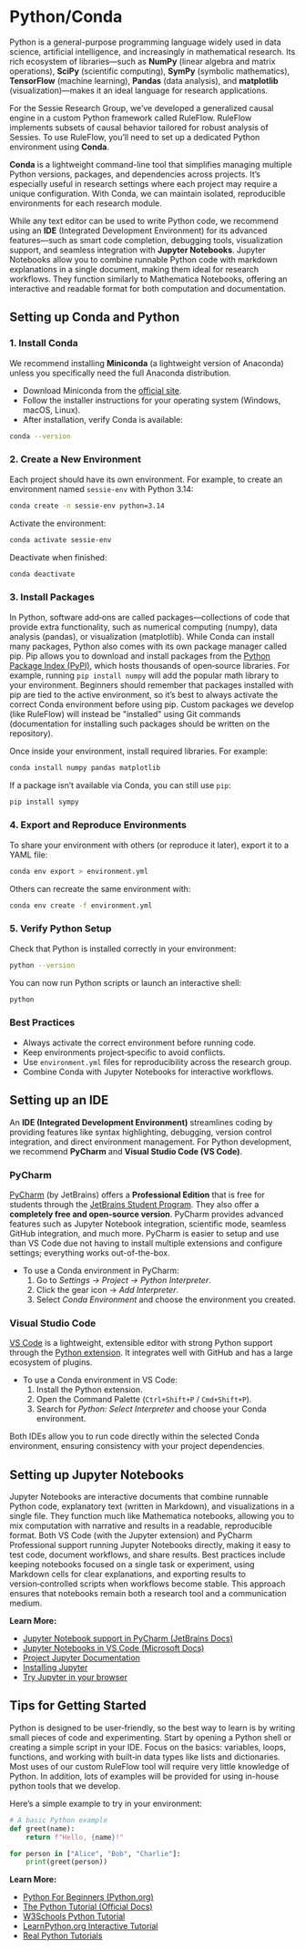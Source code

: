 # Python/Conda
Python is a general-purpose programming language widely used in data science, artificial intelligence, and increasingly in mathematical research. Its rich ecosystem of libraries—such as **NumPy** (linear algebra and matrix operations), **SciPy** (scientific computing), **SymPy** (symbolic mathematics), **TensorFlow** (machine learning), **Pandas** (data analysis), and **matplotlib** (visualization)—makes it an ideal language for research applications.

For the Sessie Research Group, we’ve developed a generalized causal engine in a custom Python framework called RuleFlow. RuleFlow implements subsets of causal behavior tailored for robust analysis of Sessies. To use RuleFlow, you’ll need to set up a dedicated Python environment using **Conda**.

**Conda** is a lightweight command-line tool that simplifies managing multiple Python versions, packages, and dependencies across projects. It’s especially useful in research settings where each project may require a unique configuration. With Conda, we can maintain isolated, reproducible environments for each research module.

While any text editor can be used to write Python code, we recommend using an **IDE** (Integrated Development Environment) for its advanced features—such as smart code completion, debugging tools, visualization support, and seamless integration with **Jupyter Notebooks**. Jupyter Notebooks allow you to combine runnable Python code with markdown explanations in a single document, making them ideal for research workflows. They function similarly to Mathematica Notebooks, offering an interactive and readable format for both computation and documentation.

## Setting up Conda and Python
### 1. Install Conda

We recommend installing **Miniconda** (a lightweight version of Anaconda) unless you specifically need the full Anaconda distribution.

- Download Miniconda from the [official site](https://docs.conda.io/en/latest/miniconda.html).
- Follow the installer instructions for your operating system (Windows, macOS, Linux).
- After installation, verify Conda is available:

```bash
conda --version
```

### 2. Create a New Environment

Each project should have its own environment. For example, to create an environment named `sessie-env` with Python 3.14:

```bash
conda create -n sessie-env python=3.14
```

Activate the environment:

```bash
conda activate sessie-env
```

Deactivate when finished:

```bash
conda deactivate
```

### 3. Install Packages
In Python, software add‑ons are called packages—collections of code that provide extra functionality, such as numerical computing (numpy), data analysis (pandas), or visualization (matplotlib). While Conda can install many packages, Python also comes with its own package manager called pip. Pip allows you to download and install packages from the [Python Package Index (PyPI)](https://pypi.org/), which hosts thousands of open‑source libraries. For example, running `pip install numpy` will add the popular math library to your environment. Beginners should remember that packages installed with pip are tied to the active environment, so it’s best to always activate the correct Conda environment before using pip. Custom packages we develop (like RuleFlow) will instead be "installed" using Git commands (documentation for installing such packages should be written on the repository).

Once inside your environment, install required libraries. For example:

```bash
conda install numpy pandas matplotlib
```

If a package isn’t available via Conda, you can still use `pip`:

```bash
pip install sympy
```

### 4. Export and Reproduce Environments

To share your environment with others (or reproduce it later), export it to a YAML file:

```bash
conda env export > environment.yml
```

Others can recreate the same environment with:

```bash
conda env create -f environment.yml
```

### 5. Verify Python Setup

Check that Python is installed correctly in your environment:

```bash
python --version
```

You can now run Python scripts or launch an interactive shell:

```bash
python
```

### Best Practices

- Always activate the correct environment before running code.
- Keep environments project‑specific to avoid conflicts.
- Use `environment.yml` files for reproducibility across the research group.
- Combine Conda with Jupyter Notebooks for interactive workflows.


## Setting up an IDE
An **IDE (Integrated Development Environment)** streamlines coding by providing features like syntax highlighting, debugging, version control integration, and direct environment management. For Python development, we recommend **PyCharm** and **Visual Studio Code (VS Code)**.

### PyCharm
[PyCharm](https://www.jetbrains.com/pycharm/) (by JetBrains) offers a **Professional Edition** that is free for students through the [JetBrains Student Program](https://www.jetbrains.com/community/education/#students). They also offer a **completely free and open-source version**. PyCharm provides advanced features such as Jupyter Notebook integration, scientific mode, seamless GitHub integration, and much more. PyCharm is easier to setup and use than VS Code due not having to install multiple extensions and configure settings; everything works out-of-the-box.

- To use a Conda environment in PyCharm:
    1. Go to _Settings → Project → Python Interpreter_.
    2. Click the gear icon → _Add Interpreter_.
    3. Select _Conda Environment_ and choose the environment you created.

### Visual Studio Code
[VS Code](https://code.visualstudio.com/) is a lightweight, extensible editor with strong Python support through the [Python extension](https://marketplace.visualstudio.com/items?itemName=ms-python.python). It integrates well with GitHub and has a large ecosystem of plugins.

- To use a Conda environment in VS Code:
    1. Install the Python extension.
    2. Open the Command Palette (`Ctrl+Shift+P` / `Cmd+Shift+P`).
    3. Search for _Python: Select Interpreter_ and choose your Conda environment.

Both IDEs allow you to run code directly within the selected Conda environment, ensuring consistency with your project dependencies.


## Setting up Jupyter Notebooks
Jupyter Notebooks are interactive documents that combine runnable Python code, explanatory text (written in Markdown), and visualizations in a single file. They function much like Mathematica notebooks, allowing you to mix computation with narrative and results in a readable, reproducible format. Both VS Code (with the Jupyter extension) and PyCharm Professional support running Jupyter Notebooks directly, making it easy to test code, document workflows, and share results. Best practices include keeping notebooks focused on a single task or experiment, using Markdown cells for clear explanations, and exporting results to version‑controlled scripts when workflows become stable. This approach ensures that notebooks remain both a research tool and a communication medium.

**Learn More:**
- [Jupyter Notebook support in PyCharm (JetBrains Docs)](https://www.jetbrains.com/help/pycharm/jupyter-notebook-support.html)
- [Jupyter Notebooks in VS Code (Microsoft Docs)](https://code.visualstudio.com/docs/datascience/jupyter-notebooks)
- [Project Jupyter Documentation](https://docs.jupyter.org/)
- [Installing Jupyter](https://jupyter.org/install)
- [Try Jupyter in your browser](https://docs.jupyter.org/en/latest/start/index.html)


## Tips for Getting Started
Python is designed to be user‑friendly, so the best way to learn is by writing small pieces of code and experimenting. Start by opening a Python shell or creating a simple script in your IDE. Focus on the basics: variables, loops, functions, and working with built‑in data types like lists and dictionaries. Most uses of our custom RuleFlow tool will require very little knowledge of Python. In addition, lots of examples will be provided for using in-house python tools that we develop.

Here’s a simple example to try in your environment:
```python
# A basic Python example
def greet(name):
    return f"Hello, {name}!"

for person in ["Alice", "Bob", "Charlie"]:
    print(greet(person))
```

**Learn More:**
- [Python For Beginners (Python.org)](https://www.python.org/about/gettingstarted/)  
- [The Python Tutorial (Official Docs)](https://docs.python.org/3/tutorial/index.html)  
- [W3Schools Python Tutorial](https://www.w3schools.com/python/)  
- [LearnPython.org Interactive Tutorial](https://www.learnpython.org/)  
- [Real Python Tutorials](https://realpython.com/)  
